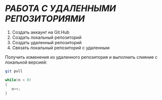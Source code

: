 # ***РАБОТА С УДАЛЕННЫМИ РЕПОЗИТОРИЯМИ***

1. Создать аккаунт на Git.Hub
2. Создать локальный репозиторий
3. Создать удаленный репозиторий
4. Связать локальный репозиторий с удаленным

Получить изменения из удаленного репозитория и выполнить слияние с локальной версией: 
```bash
git pull
```
```C#
while(n < 0)
{
   n++;
}
```
